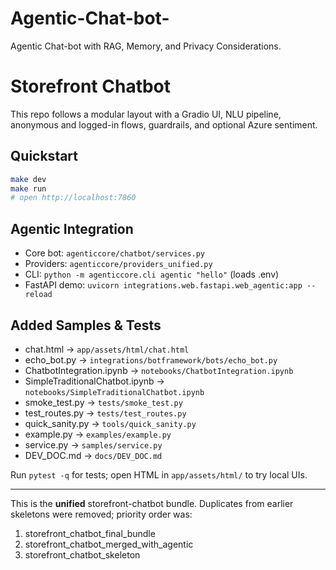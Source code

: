 <!-- README.md -->
# Agentic-Chat-bot-
Agentic Chat-bot with RAG, Memory, and Privacy Considerations. 

# Storefront Chatbot

This repo follows a modular layout with a Gradio UI, NLU pipeline, anonymous and logged-in flows,
guardrails, and optional Azure sentiment.

## Quickstart
```bash
make dev
make run
# open http://localhost:7860
```

## Agentic Integration
- Core bot: `agenticcore/chatbot/services.py`
- Providers: `agenticcore/providers_unified.py`
- CLI: `python -m agenticcore.cli agentic "hello"` (loads .env)
- FastAPI demo: `uvicorn integrations.web.fastapi.web_agentic:app --reload`

## Added Samples & Tests
- chat.html → `app/assets/html/chat.html`
- echo_bot.py → `integrations/botframework/bots/echo_bot.py`
- ChatbotIntegration.ipynb → `notebooks/ChatbotIntegration.ipynb`
- SimpleTraditionalChatbot.ipynb → `notebooks/SimpleTraditionalChatbot.ipynb`
- smoke_test.py → `tests/smoke_test.py`
- test_routes.py → `tests/test_routes.py`
- quick_sanity.py → `tools/quick_sanity.py`
- example.py → `examples/example.py`
- service.py → `samples/service.py`
- DEV_DOC.md → `docs/DEV_DOC.md`

Run `pytest -q` for tests; open HTML in `app/assets/html/` to try local UIs.


---
This is the **unified** storefront-chatbot bundle.
Duplicates from earlier skeletons were removed; priority order was:
1) storefront_chatbot_final_bundle
2) storefront_chatbot_merged_with_agentic
3) storefront_chatbot_skeleton
